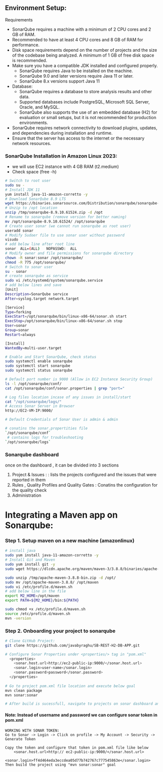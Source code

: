## Environment Setup:

Requirements
- SonarQube requires a machine with a minimum of 2 CPU cores and 2 GB of RAM.
- Recommended to have at least 4 CPU cores and 8 GB of RAM for performance.
- Disk space requirements depend on the number of projects and the size of the codebase being analyzed. A minimum of 1 GB of free disk space is recommended.
- Make sure you have a compatible JDK installed and configured properly.
    - SonarQube requires Java to be installed on the machine.
    - SonarQube 9.0 and later versions require Java 11 or later.
    - SonarQube 8.x versions support Java 11 
- Database:
    - SonarQube requires a database to store analysis results and other data.
    - Supported databases include PostgreSQL, Microsoft SQL Server, Oracle, and MySQL.
    - SonarQube also supports the use of an embedded database (H2) for evaluation or small setups, but it is not recommended for production environments.
- SonarQube requires network connectivity to download plugins, updates, and dependencies during installation and runtime.
- Ensure that the server has access to the internet or the necessary network resources.

### SonarQube Installation in Amazon Linux 2023:
 - we will use EC2 instance with 4 GB RAM (t2.medium)
 - Check space (free -h)
```bash 
# Switch to root user
sudo su -
# Install JDK 11
yum install java-11-amazon-corretto -y
# Download SonarQube 8.9 LTS
wget https://binaries.sonarsource.com/Distribution/sonarqube/sonarqube-8.9.10.61524.zip -P /tmp 
# Unzip to /opt location
unzip /tmp/sonarqube-8.9.10.61524.zip -d /opt
# Rename to sonarqube (remove version for better naming)
mv /opt/sonarqube-8.9.10.61524/ /opt/sonarqube
# Create user sonar (we cannot run sonarqube as root user)
useradd sonar
# Modify Sudoer file to use sonar user without password
visudo
# add below line after root line
sonar  ALL=(ALL)   NOPASSWD:  ALL
# Modify owner and file permissions for sonarqube directory
chown -R sonar:sonar /opt/sonarqube/
chmod -R 775 /opt/sonarqube/
# Switch to sonar user
su - sonar
# create sonarqube as service
sudo vi /etc/systemd/system/sonarqube.service
# add below lines and save
[Unit]
Description=SonarQube service
After=syslog.target network.target

[Service]
Type=forking
ExecStart=/opt/sonarqube/bin/linux-x86-64/sonar.sh start
ExecStop=/opt/sonarqube/bin/linux-x86-64/sonar.sh stop
User=sonar
Group=sonar
Restart=always

[Install]
WantedBy=multi-user.target

# Enable and Start SonarQube, check status
sudo systemctl enable sonarqube
sudo systemctl start sonarqube
sudo systemctl status sonarqube

# Default port number is 9000 (Allow in EC2 Instance Security Group)
ls -l /opt/sonarqube/conf/
cat /opt/sonarqube/conf/sonar.properties | grep "port="

# Log files location incase of any issues in install/start
cat "/opt/sonarqube/logs/" 
# Access Sonar Server in Browser 
http://EC2-VM-IP:9000/

# Default Credentials of Sonar User is admin & admin 

# conatins the sonar.propertities file
`/opt/sonarqube/conf` 
 # contains logs for troubleshooting
`/opt/sonarqube/logs`
```
### Sonarqube dashboard
once on the dashboard , it can be divided into 3 sections
1. Project & Issues : : lists the projects configured and the issues that were reported in them
2. Rules , Quality Profiles and Quality Gates : Conatins the configuration for the quality check
3. Administration 



# Integrating a Maven app on Sonarqube:

### Step 1.  Setup maven on a new machine (amazonlinux)

```bash
# install java
sudo yum install java-11-amazon-corretto -y
# Install Git and Maven
sudo yum install git -y
sudo wget https://dlcdn.apache.org/maven/maven-3/3.8.8/binaries/apache-maven-3.8.8-bin.zip -P /tmp

sudo unzip /tmp/apache-maven-3.8.8-bin.zip -d /opt/
sudo mv /opt/apache-maven-3.8.8/ /opt/maven
sudo vi /etc/profile.d/maven.sh
# add below line in the file
export M2_HOME=/opt/maven
export PATH=${M2_HOME}/bin:${PATH}

sudo chmod +x /etc/profile.d/maven.sh
source /etc/profile.d/maven.sh
mvn -version
```

### Step 2. Onboarding your project to sonarqube
``` bash
# Clone GitHub Project:
git clone https://github.com/javabyraghu/SB-REST-H2-DB-APP.git

# Configure Sonar Properties under <properties/> tag in "pom.xml"
  <properties>
	<sonar.host.url>http://ec2-public-ip:9000/</sonar.host.url>
	<sonar.login>user-name</sonar.login>
	<sonar.password>password</sonar.password>
  </properties>
	
# Go to project pom.xml file location and execute below goal
mvn clean package
mvn sonar:sonar

# After build is sucessfull, navigate to projects on sonar dashboard and verify
```

#### Note: Instead of username and password we can configure sonar token in pom.xml

    WORKING WITH SONAR TOKEN:
    Go to Sonar -> Login -> Click on profile -> My Account -> Security -> Generate Token 

    Copy the token and configure that token in pom.xml file like below
        <sonar.host.url>http:// ec2-public-ip:9000/</sonar.host.url>
        <sonar.login>ff4d464eda3eccdea05d77b742767c777545863e</sonar.login>
    Then build the project using "mvn sonar:sonar" goal
